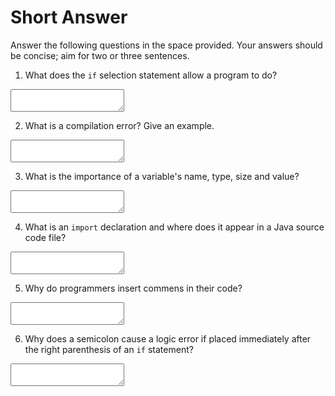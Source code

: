 # Short Answer

Answer the following questions in the space provided. Your answers should be concise; aim for two or three sentences.

1. What does the `if` selection statement allow a program to do?
<textarea name="short-01"></textarea>

2. What is a compilation error? Give an example.
<textarea name="short-02"></textarea>

3. What is the importance of a variable's name, type, size and value?
<textarea name="short-03"></textarea>

4. What is an `import` declaration and where does it appear in a Java source code file?
<textarea name="short-04"></textarea>

5. Why do programmers insert commens in their code?
<textarea name="short-05"></textarea>

6. Why does a semicolon cause a logic error if placed immediately after the right parenthesis of an `if` statement?
<textarea name="short-06"></textarea>
